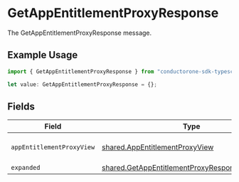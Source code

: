 # GetAppEntitlementProxyResponse

The GetAppEntitlementProxyResponse message.

## Example Usage

```typescript
import { GetAppEntitlementProxyResponse } from "conductorone-sdk-typescript/sdk/models/shared";

let value: GetAppEntitlementProxyResponse = {};
```

## Fields

| Field                                                                                                                   | Type                                                                                                                    | Required                                                                                                                | Description                                                                                                             |
| ----------------------------------------------------------------------------------------------------------------------- | ----------------------------------------------------------------------------------------------------------------------- | ----------------------------------------------------------------------------------------------------------------------- | ----------------------------------------------------------------------------------------------------------------------- |
| `appEntitlementProxyView`                                                                                               | [shared.AppEntitlementProxyView](../../../sdk/models/shared/appentitlementproxyview.md)                                 | :heavy_minus_sign:                                                                                                      | The AppEntitlementProxyView message.                                                                                    |
| `expanded`                                                                                                              | [shared.GetAppEntitlementProxyResponseExpanded](../../../sdk/models/shared/getappentitlementproxyresponseexpanded.md)[] | :heavy_minus_sign:                                                                                                      | The expanded field.                                                                                                     |